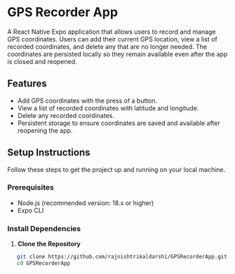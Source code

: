 # GPS Recorder App

A React Native Expo application that allows users to record and manage GPS coordinates. Users can add their current GPS location, view a list of recorded coordinates, and delete any that are no longer needed. The coordinates are persisted locally so they remain available even after the app is closed and reopened.

## Features

- Add GPS coordinates with the press of a button.
- View a list of recorded coordinates with latitude and longitude.
- Delete any recorded coordinates.
- Persistent storage to ensure coordinates are saved and available after reopening the app.

## Setup Instructions

Follow these steps to get the project up and running on your local machine.

### Prerequisites

- Node.js (recommended version: 18.x or higher)
- Expo CLI

### Install Dependencies

1. **Clone the Repository**

```bash
   git clone https://github.com/rajnishtrikaldarshi/GPSRecorderApp.git
   cd GPSRecorderApp
```
